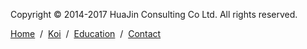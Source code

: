Copyright © 2014-2017 HuaJin Consulting Co Ltd. All rights reserved.

[Home](http://koi-institute.com)  /  [Koi](http://koi-institute.com/koi/)  /  [Education](http://koi-institute.com/courses/)  /  [Contact](http://koi-institute.com/contact-us/)
